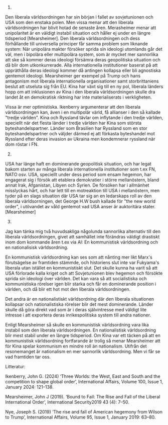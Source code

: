 1.

Den liberala världsordningen har sin början i fallet av sovjetunionen och USA som den enstaka polen. Men vissa menar att den liberala världsordningen har blivit hotad de senaste åren. Merasheimer menar att unipolaritet är en väldigt instabil situation och håller ej under en längre tidsperiod [Mearsheimer]. Den liberala världsordningen och dess förhållande till universella principer får samma problem som liknande system: När unipolära makter försöker sprida sin ideologi utomlands går det väl, men i bipolära eller multipolära system, som är mycket mer sannorlika att ske så kommer deras ideologi försämra deras geopolitiska situation och då blir dom utkonkurrerade. Alla internationella institutioner baserat på att uppräthålla deras ideologi kommer då antingen kollapsa eller bli agnostiska gentemot ideologi. Mearsheimer ger exempel på Trump och hans antagonism mot liberala internationella organisationer samt storbrittaniens beslut att utseluta sig från EU. Kina har växt sig till en ny pol, liberala länders hopp om att inklusionen av Kina i den liberala världsordningen skulle dra landet åt en demokratisk riktning har inte materialiserats i verkligheten.

Vissa är mer optimistiska. Ikenberry argumenterar att den liberala världsordningen kan, även i en multipolär värld, få allianser i den så kallade "tredje världen". Kina och Ryssland tävlar om inflytande i den tredje världen, speciellt när det flesta länder i tredje världen har Kina som största byteshandelspartner. Länder som Brasilien har Ryssland som en stor byteshandelspartner och väljder därmed ej att förkasta byteshandel mot Ryssland efter deras invasion av Ukraina men kondemnerar ryssland när dom röstar i FN.


2.

USA har länge haft en dominerande geopolitisk situation, och har legat bakom starten av många liberala internationella institutioner som t.ex FN, NATO osv. USA, speciellt under dess period som ensam hegemon, har engagerat sig i försök att etablera demokratier i större mellanöstern, bland annat Irak, Afganistan, Libyen och Syrien. De försöken har i allmänhet misslyckas hårt, och har lett till en motreaktion till USA i mellanöstern, men tyder på en slags situation där USA tar sig an en ledarskaps roll av den liberala världsorningen, det George H.W bush kallade för "the new world order", i utövandet av våld gentemot vad USA anser är auktoritära stater. [Mearsheimer]

3.

Jag kan tänka mig två huvudsakliga någolunda sannorlika alternativ till den liberala världsordningen, givet att samhället inte förändras väldigt drastiskt inom dom kommande åren t.ex via AI: En kommunistisk världsordning och en nationalisisk världsordning. 

En kommunistisk världsordning kan ses som att nånting mer likt Marx's förutsägelse av framtiden stämmde, och historiens slut inte var Fukyama's liberala utan istället en kommunistiskt slut. Det skulle kunna ha varit så att USA förlorade kalla kriget och att Sovjetunionen blev hegemon och försökte sprida sin ideologi över världen. Det kan vara så att socialistiska och kommunistiska rörelser igen blir starka och får en dominerande position i världen, och då blir ett hot mot den liberala världsordningen. 

Det andra är en nationalistiskt världsordning där den liberala situationen kollapsar och nationalistiska rörelser blir det mest dominerande. Länder skulle då göra direkt vad som är i deras självintresse med väldigt lite intresse i att exportera deras inrikespolitiska system till andra nationer. 

Enligt Mearsheimer så skulle en kommunistisk världsordning vara lika instabil som den liberala världsordningen. En nationalistisk världsordning blir mest stabil under en längre tidsperiod. Om Kina var ett täcken på att en kommunistisk världsordning fortfarande är trolig så menar Mearsheimer att för Kina spelar kommunism en mindre roll än nationalism. Utifrån det resonemanget är nationalism en mer sannorlik världsordning. Men vi får se vad framtiden tar oss.


Litteratur: 

Ikenberry, John G. (2024) ‘Three Worlds: the West, East and South and the competition to shape global order’, International Affairs, Volume 100, Issue 1, January 2024: 121–138.

Mearsheimer, John J (2019). ‘Bound to Fail: The Rise and Fall of the Liberal International Order’, International Security2019 43 (4): 7–50. 

Nye, Joseph S. (2019) ‘The rise and fall of American hegemony from Wilson to Trump’, International Affairs, Volume 95, Issue 1, January 2019: 63–80. 